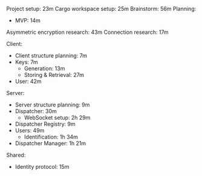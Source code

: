 Project setup: 23m
Cargo workspace setup: 25m
Brainstorm: 56m
Planning:
- MVP: 14m

Asymmetric encryption research: 43m
Connection research: 17m

Client:
- Client structure planning: 7m
- Keys: 7m
    - Generation: 13m
    - Storing & Retrieval: 27m
- User: 42m

Server:
- Server structure planning: 9m
- Dispatcher: 30m
    - WebSocket setup: 2h 29m
- Dispatcher Registry: 9m
- Users: 49m
    - Identification: 1h 34m
- Dispatcher Manager: 1h 21m

Shared:
- Identity protocol: 15m
